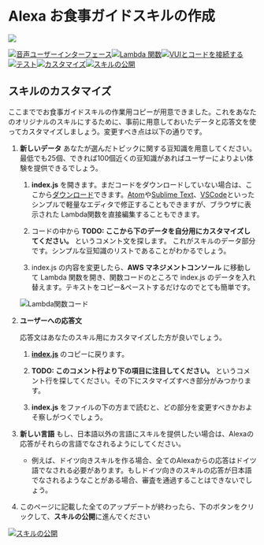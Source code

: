 # Alexa お食事ガイドスキルの作成
<img src="https://m.media-amazon.com/images/G/01/mobile-apps/dex/alexa/alexa-skills-kit/tutorials/quiz-game/header._TTH_.png" />

[![音声ユーザーインターフェース](https://m.media-amazon.com/images/G/01/mobile-apps/dex/alexa/alexa-skills-kit/jp/tutorials/navigation/1-locked.png)](./1-voice-user-interface.md)[![Lambda 関数](https://m.media-amazon.com/images/G/01/mobile-apps/dex/alexa/alexa-skills-kit/jp/tutorials/navigation/2-locked.png)](./2-lambda-function.md)[![VUIとコードを接続する](https://m.media-amazon.com/images/G/01/mobile-apps/dex/alexa/alexa-skills-kit/jp/tutorials/navigation/3-locked.png)](./3-connect-vui-to-code.md)[![テスト](https://m.media-amazon.com/images/G/01/mobile-apps/dex/alexa/alexa-skills-kit/jp/tutorials/navigation/4-locked.pn)](./4-testing.md)[![カスタマイズ](https://m.media-amazon.com/images/G/01/mobile-apps/dex/alexa/alexa-skills-kit/jp/tutorials/navigation/5-on.png)](./5-customization.md)[![スキルの公開](https://m.media-amazon.com/images/G/01/mobile-apps/dex/alexa/alexa-skills-kit/jp/tutorials/navigation/6-locked.png)](./6-publication.md)

## スキルのカスタマイズ

ここまででお食事ガイドスキルの作業用コピーが用意できました。これをあなたのオリジナルのスキルにするために、事前に用意しておいたデータと応答文を使ってカスタマイズしましょう。変更すべき点は以下の通りです。

1.  **新しいデータ** あなたが選んだトピックに関する豆知識を用意してください。最低でも25個、できれば100個近くの豆知識があればユーザーによりよい体験を提供できるでしょう。

    1.  **index.js** を開きます。まだコードをダウンロードしていない場合は、ここから[ダウンロード](../lambda/custom/index.js)できます。[Atom](http://atom.io)や[Sublime Text](http://sublimetext.com)、[VSCode](http://code.visualstudio.com)といったシンプルで軽量なエディタで修正することもできますが、ブラウザに表示された Lambda関数を直接編集することもできます。

    2. コードの中から **TODO: ここから下のデータを自分用にカスタマイズしてください。** というコメント文を探します。 これがスキルのデータ部分です。シンプルな豆知識のリストであることがわかるでしょう。

    3.  index.js の内容を変更したら、**AWS マネジメントコンソール** に移動して Lambda 関数を開き、関数コードのところで index.js のデータを入れ替えます。テキストをコピー&ペーストするだけなのでとても簡単です。

       ![Lambda関数コード](https://m.media-amazon.com/images/G/01/mobile-apps/dex/alexa/alexa-skills-kit/jp/tutorials/fact/5-1-5-lambda-code-box.png)

2.  **ユーザーへの応答文**

	応答文はあなたのスキル用にカスタマイズした方が良いでしょう。

    1.  **[index.js](../lambda/custom/index.js)** のコピーに戻ります。

    2.  **TODO: このコメント行より下の項目に注目してください。** というコメント行を探してください。その下にスタマイズすべき部分がみつかります。

    3.  **index.js** をファイルの下の方まで読むと、どの部分を変更すべきかおよそ察しがつくでしょう。

3.  **新しい言語** もし、日本語以外の言語にスキルを提供したい場合は、Alexaの応答がそれらの言語でなされるようにしてください。

    *  例えば、ドイツ向きスキルを作る場合、全てのAlexaからの応答はドイツ語でなされる必要があります。もしドイツ向きのスキルの応答が日本語でなされるようなことがある場合、審査を通過することはできないでしょう。

4.  このページに記載した全てのアップデートが終わったら、下のボタンをクリックして、**スキルの公開**に進んでください

[![スキルの公開](https://m.media-amazon.com/images/G/01/mobile-apps/dex/alexa/alexa-skills-kit/jp/tutorials/general/buttons/button_next_publication.png)](./6-publication.md)